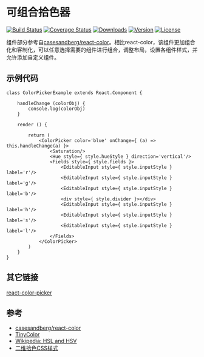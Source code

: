 
# 可组合拾色器

<p>
  <a href="https://circleci.com/gh/vuejs/vue/tree/dev"><img src="https://img.shields.io/circleci/project/vuejs/vue/dev.svg" alt="Build Status"></a>
  <a href="https://codecov.io/github/vuejs/vue?branch=dev"><img src="https://img.shields.io/codecov/c/github/vuejs/vue/dev.svg" alt="Coverage Status"></a>
  <a href="https://www.npmjs.com/package/react-freecolor"><img src="https://img.shields.io/npm/dt/react-freecolor.svg" alt="Downloads"></a>
  <a href="https://www.npmjs.com/package/react-freecolor"><img src="https://img.shields.io/npm/v/react-freecolor.svg" alt="Version"></a>
  <a href="https://www.npmjs.com/package/react-freecolor"><img src="https://img.shields.io/npm/l/react-freecolor.svg" alt="License"></a>
</p>

组件部分参考自[casesandberg/react-color](https://github.com/casesandberg/react-color)。相比react-color，该组件更加组合化和客制化，可以任意选择需要的组件进行组合，调整布局，设置各组件样式，并允许添加自定义组件。

## 示例代码

```
class ColorPickerExample extends React.Component {

	handleChange (colorObj) {
		console.log(colorObj)
	}

	render () {

		return (
			<ColorPicker color='blue' onChange={ (a) => this.handleChange(a) }>				
				<Saturation/>
				<Hue style={ style.hueStyle } direction='vertical'/>
				<Fields style={ style.fields }>
					<EditableInput style={ style.inputStyle } label='r'/>
					<EditableInput style={ style.inputStyle } label='g'/>
					<EditableInput style={ style.inputStyle } label='b'/>
					<div style={ style.divider }></div>
					<EditableInput style={ style.inputStyle } label='h'/>
					<EditableInput style={ style.inputStyle } label='s'/>
					<EditableInput style={ style.inputStyle } label='l'/>
				</Fields>
			</ColorPicker>
		)
	}
}
```

## 其它链接

[react-color-picker](http://4bin.cn/projects/react-color-picker/)

## 参考

- [casesandberg/react-color](https://github.com/casesandberg/react-color)
- [TinyColor](https://github.com/bgrins/TinyColor)
- [Wikipedia: HSL and HSV](https://en.wikipedia.org/wiki/HSL_and_HSV)
- [二维拾色CSS样式](http://codepen.io/huangbuyi/pen/gmbvov)
